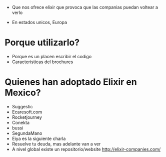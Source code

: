 
- Que nos ofrece elixir que provoca que las 
companias puedan voltear a verlo


- En estados unicos, Europa 

Porque utilizarlo?
=====

- Porque es un placen escribir el codigo
- Caracteristicas del brochures



Quienes han adoptado Elixir en Mexico?
===========

- Suggestic
- Ecaresoft.com
- Rocketjourney
- Conekta
- bussi 
- SegundaMano
- Eiya es la siguiente charla 
- Resuelve tu deuda, mas adelante van a ver 
- A nivel global existe un repositorio/website http://elixir-companies.com/


